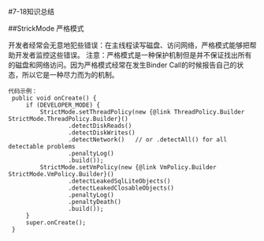 #7-18知识总结

##StrickMode 严格模式

开发者经常会无意地犯些错误：在主线程读写磁盘、访问网络，严格模式能够把帮助开发者监控这些错误。
注意：严格模式是一种保护机制但是并不保证找出所有的磁盘和网络访问。因为严格模式经常在发生Binder Call的时候报告自己的状态，所以它是一种尽力而为的机制。
```
代码示例：
 public void onCreate() {
     if (DEVELOPER_MODE) {
         StrictMode.setThreadPolicy(new {@link ThreadPolicy.Builder StrictMode.ThreadPolicy.Builder}()
                 .detectDiskReads()
                 .detectDiskWrites()
                 .detectNetwork()   // or .detectAll() for all detectable problems
                 .penaltyLog()
                 .build());
         StrictMode.setVmPolicy(new {@link VmPolicy.Builder StrictMode.VmPolicy.Builder}()
                 .detectLeakedSqlLiteObjects()
                 .detectLeakedClosableObjects()
                 .penaltyLog()
                 .penaltyDeath()
                 .build());
     }
     super.onCreate();
 }
```
